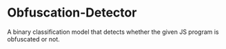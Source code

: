 # Obfuscation-Detector

A binary classification model that detects whether the given JS program is obfuscated or not.
